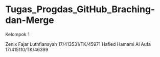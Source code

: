 # Tugas_Progdas_GitHub_Braching-dan-Merge

Kelompok 1

Zenix Fajar Luthfiansyah
17/413531/TK/45971
Hafied Hamami Al Aufa
17/415110/TK/46399

